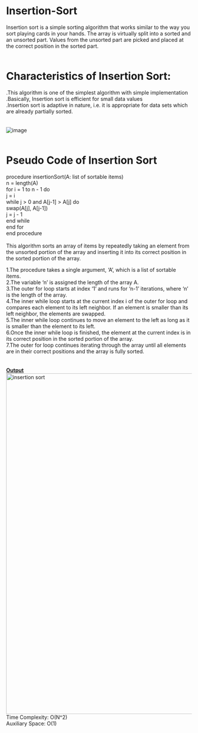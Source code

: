 # Insertion-Sort<br>
Insertion sort is a simple sorting algorithm that works similar to the way you sort playing cards in your hands. The array is virtually split into a sorted and an unsorted part. Values from the unsorted part are picked and placed at the correct position in the sorted part.<br>
<br>
# Characteristics of Insertion Sort:<br>
.This algorithm is one of the simplest algorithm with simple implementation<br>
.Basically, Insertion sort is efficient for small data values<br>
.Insertion sort is adaptive in nature, i.e. it is appropriate for data sets which are already partially sorted.<br>
<br>
<br>
![image](https://user-images.githubusercontent.com/125802204/234182350-a258862d-9672-4660-bca4-fb3cd731c843.png)
<br>
<br>
# Pseudo Code of Insertion Sort<br>
procedure insertionSort(A: list of sortable items)<br>
   n = length(A)<br>
   for i = 1 to n - 1 do<br>
       j = i<br>
       while j > 0 and A[j-1] > A[j] do<br>
           swap(A[j], A[j-1])<br>
           j = j - 1<br>
       end while<br>
   end for<br>
end procedure<br>
<br>
This algorithm sorts an array of items by repeatedly taking an element from the unsorted portion of the array and inserting it into its correct position in the sorted portion of the array.<br>

1.The procedure takes a single argument, ‘A’, which is a list of sortable items.<br>
2.The variable ‘n’ is assigned the length of the array A.<br>
3.The outer for loop starts at index ‘1’ and runs for ‘n-1’ iterations, where ‘n’ is the length of the array.<br>
4.The inner while loop starts at the current index i of the outer for loop and compares each element to its left neighbor. If an element is smaller than its left neighbor, the elements are swapped.<br>
5.The inner while loop continues to move an element to the left as long as it is smaller than the element to its left.<br>
6.Once the inner while loop is finished, the element at the current index is in its correct position in the sorted portion of the array.<br>
7.The outer for loop continues iterating through the array until all elements are in their correct positions and the array is fully sorted.<br>
<br>
<br>
<b><ins>Output</b></ins>
<br>
<img width="923" alt="insertion sort" src="https://user-images.githubusercontent.com/125802204/234183228-a0550f46-1e65-4439-acad-839faba7b859.png">
<br>
Time Complexity: O(N^2) <br>
Auxiliary Space: O(1)



